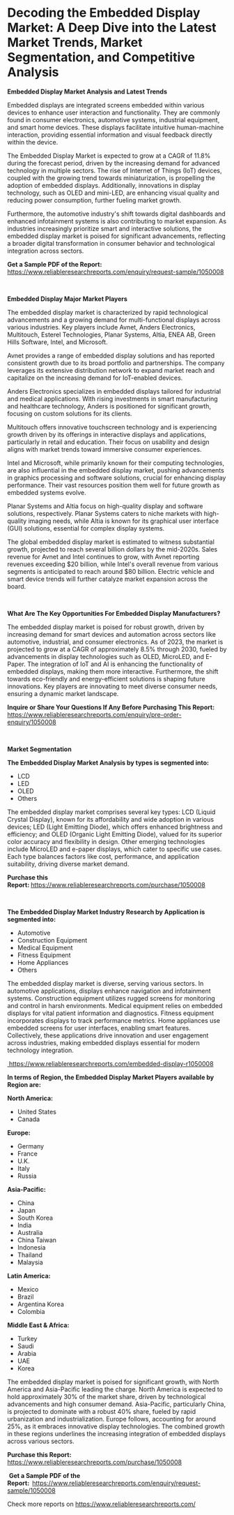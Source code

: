 <p><h1>Decoding the Embedded Display Market: A Deep Dive into the Latest Market Trends, Market Segmentation, and Competitive Analysis</h1></p><p><strong>Embedded Display Market Analysis and Latest Trends</strong></p>
<p><p>Embedded displays are integrated screens embedded within various devices to enhance user interaction and functionality. They are commonly found in consumer electronics, automotive systems, industrial equipment, and smart home devices. These displays facilitate intuitive human-machine interaction, providing essential information and visual feedback directly within the device. </p><p>The Embedded Display Market is expected to grow at a CAGR of 11.8% during the forecast period, driven by the increasing demand for advanced technology in multiple sectors. The rise of Internet of Things (IoT) devices, coupled with the growing trend towards miniaturization, is propelling the adoption of embedded displays. Additionally, innovations in display technology, such as OLED and mini-LED, are enhancing visual quality and reducing power consumption, further fueling market growth. </p><p>Furthermore, the automotive industry's shift towards digital dashboards and enhanced infotainment systems is also contributing to market expansion. As industries increasingly prioritize smart and interactive solutions, the embedded display market is poised for significant advancements, reflecting a broader digital transformation in consumer behavior and technological integration across sectors.</p></p>
<p><strong>Get a Sample PDF of the Report:&nbsp;</strong> <a href="https://www.reliableresearchreports.com/enquiry/request-sample/1050008?utm_campaign=2128&utm_medium=2&utm_source=Github&utm_content=ia&utm_term=11022025&utm_id=embedded-display">https://www.reliableresearchreports.com/enquiry/request-sample/1050008</a></p>
<p>&nbsp;</p>
<p><strong>Embedded Display Major Market Players</strong></p>
<p><p>The embedded display market is characterized by rapid technological advancements and a growing demand for multi-functional displays across various industries. Key players include Avnet, Anders Electronics, Multitouch, Esterel Technologies, Planar Systems, Altia, ENEA AB, Green Hills Software, Intel, and Microsoft.</p><p>Avnet provides a range of embedded display solutions and has reported consistent growth due to its broad portfolio and partnerships. The company leverages its extensive distribution network to expand market reach and capitalize on the increasing demand for IoT-enabled devices.</p><p>Anders Electronics specializes in embedded displays tailored for industrial and medical applications. With rising investments in smart manufacturing and healthcare technology, Anders is positioned for significant growth, focusing on custom solutions for its clients.</p><p>Multitouch offers innovative touchscreen technology and is experiencing growth driven by its offerings in interactive displays and applications, particularly in retail and education. Their focus on usability and design aligns with market trends toward immersive consumer experiences.</p><p>Intel and Microsoft, while primarily known for their computing technologies, are also influential in the embedded display market, pushing advancements in graphics processing and software solutions, crucial for enhancing display performance. Their vast resources position them well for future growth as embedded systems evolve.</p><p>Planar Systems and Altia focus on high-quality display and software solutions, respectively. Planar Systems caters to niche markets with high-quality imaging needs, while Altia is known for its graphical user interface (GUI) solutions, essential for complex display systems.</p><p>The global embedded display market is estimated to witness substantial growth, projected to reach several billion dollars by the mid-2020s. Sales revenue for Avnet and Intel continues to grow, with Avnet reporting revenues exceeding $20 billion, while Intel's overall revenue from various segments is anticipated to reach around $80 billion. Electric vehicle and smart device trends will further catalyze market expansion across the board.</p></p>
<p>&nbsp;</p>
<p><strong>What Are The Key Opportunities For Embedded Display Manufacturers?</strong></p>
<p><p>The embedded display market is poised for robust growth, driven by increasing demand for smart devices and automation across sectors like automotive, industrial, and consumer electronics. As of 2023, the market is projected to grow at a CAGR of approximately 8.5% through 2030, fueled by advancements in display technologies such as OLED, MicroLED, and E-Paper. The integration of IoT and AI is enhancing the functionality of embedded displays, making them more interactive. Furthermore, the shift towards eco-friendly and energy-efficient solutions is shaping future innovations. Key players are innovating to meet diverse consumer needs, ensuring a dynamic market landscape.</p></p>
<p><strong>Inquire or Share Your Questions If Any Before Purchasing This Report:</strong> <a href="https://www.reliableresearchreports.com/enquiry/pre-order-enquiry/1050008?utm_campaign=2128&utm_medium=2&utm_source=Github&utm_content=ia&utm_term=11022025&utm_id=embedded-display">https://www.reliableresearchreports.com/enquiry/pre-order-enquiry/1050008</a></p>
<p>&nbsp;</p>
<p><strong>Market Segmentation</strong></p>
<p><strong>The Embedded Display Market Analysis by types is segmented into:</strong></p>
<p><ul><li>LCD</li><li>LED</li><li>OLED</li><li>Others</li></ul></p>
<p><p>The embedded display market comprises several key types: LCD (Liquid Crystal Display), known for its affordability and wide adoption in various devices; LED (Light Emitting Diode), which offers enhanced brightness and efficiency; and OLED (Organic Light Emitting Diode), valued for its superior color accuracy and flexibility in design. Other emerging technologies include MicroLED and e-paper displays, which cater to specific use cases. Each type balances factors like cost, performance, and application suitability, driving diverse market demand.</p></p>
<p><strong>Purchase this Report:&nbsp;</strong><a href="https://www.reliableresearchreports.com/purchase/1050008?utm_campaign=2128&utm_medium=2&utm_source=Github&utm_content=ia&utm_term=11022025&utm_id=embedded-display">https://www.reliableresearchreports.com/purchase/1050008</a></p>
<p>&nbsp;</p>
<p><strong>The Embedded Display Market Industry Research by Application is segmented into:</strong></p>
<p><ul><li>Automotive</li><li>Construction Equipment</li><li>Medical Equipment</li><li>Fitness Equipment</li><li>Home Appliances</li><li>Others</li></ul></p>
<p><p>The embedded display market is diverse, serving various sectors. In automotive applications, displays enhance navigation and infotainment systems. Construction equipment utilizes rugged screens for monitoring and control in harsh environments. Medical equipment relies on embedded displays for vital patient information and diagnostics. Fitness equipment incorporates displays to track performance metrics. Home appliances use embedded screens for user interfaces, enabling smart features. Collectively, these applications drive innovation and user engagement across industries, making embedded displays essential for modern technology integration.</p></p>
<p><a href="https://www.reliableresearchreports.com/embedded-display-r1050008?utm_campaign=2128&utm_medium=2&utm_source=Github&utm_content=ia&utm_term=11022025&utm_id=embedded-display">&nbsp;https://www.reliableresearchreports.com/embedded-display-r1050008</a></p>
<p><strong>In terms of Region, the Embedded Display Market Players available by Region are:</strong></p>
<p>
    <p> <strong> North America: </strong>
        <ul>
            <li>United States</li>
            <li>Canada</li>
        </ul>
        </p> 
    <p> <strong> Europe: </strong>
        <ul>
            <li>Germany</li>
            <li>France</li>
            <li>U.K.</li>
            <li>Italy</li>
            <li>Russia</li>
        </ul>
        </p> 
    <p> <strong> Asia-Pacific: </strong>
        <ul>
            <li>China</li>
            <li>Japan</li>
            <li>South Korea</li>
            <li>India</li>
            <li>Australia</li>
            <li>China Taiwan</li>
            <li>Indonesia</li>
            <li>Thailand</li>
            <li>Malaysia</li>
        </ul>
        </p> 
    <p> <strong> Latin America: </strong>
        <ul>
            <li>Mexico</li>
            <li>Brazil</li>
            <li>Argentina Korea</li>
            <li>Colombia</li>
        </ul>
        </p> 
    <p> <strong> Middle East & Africa: </strong>
        <ul>
            <li>Turkey</li>
            <li>Saudi</li>
            <li>Arabia</li>
            <li>UAE</li>
            <li>Korea</li>
        </ul>
    </p>
    </p>
<p><p>The embedded display market is poised for significant growth, with North America and Asia-Pacific leading the charge. North America is expected to hold approximately 30% of the market share, driven by technological advancements and high consumer demand. Asia-Pacific, particularly China, is projected to dominate with a robust 40% share, fueled by rapid urbanization and industrialization. Europe follows, accounting for around 25%, as it embraces innovative display technologies. The combined growth in these regions underlines the increasing integration of embedded displays across various sectors.</p></p>
<p><strong>Purchase this Report: </strong><a href="https://www.reliableresearchreports.com/purchase/1050008?utm_campaign=2128&utm_medium=2&utm_source=Github&utm_content=ia&utm_term=11022025&utm_id=embedded-display">https://www.reliableresearchreports.com/purchase/1050008</a></p>
<p>&nbsp;<strong>Get a Sample PDF of the Report:&nbsp;&nbsp;</strong><a href="https://www.reliableresearchreports.com/enquiry/request-sample/1050008?utm_campaign=2128&utm_medium=2&utm_source=Github&utm_content=ia&utm_term=11022025&utm_id=embedded-display">https://www.reliableresearchreports.com/enquiry/request-sample/1050008</a></p>
<p><strong></strong></p>
<p>Check more reports on <a href="https://www.reliableresearchreports.com/?utm_campaign=2128&utm_medium=2&utm_source=Github&utm_content=ia&utm_term=11022025&utm_id=embedded-display">https://www.reliableresearchreports.com/</a></p>